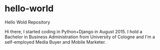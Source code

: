 # hello-world
Hello Wold Repository

Hi there, I started coding in Python+Django in August 2015. I hold a Bachelor in Business Administration from University of Cologne and I'm a self-employed Media Buyer and Mobile Marketer.

